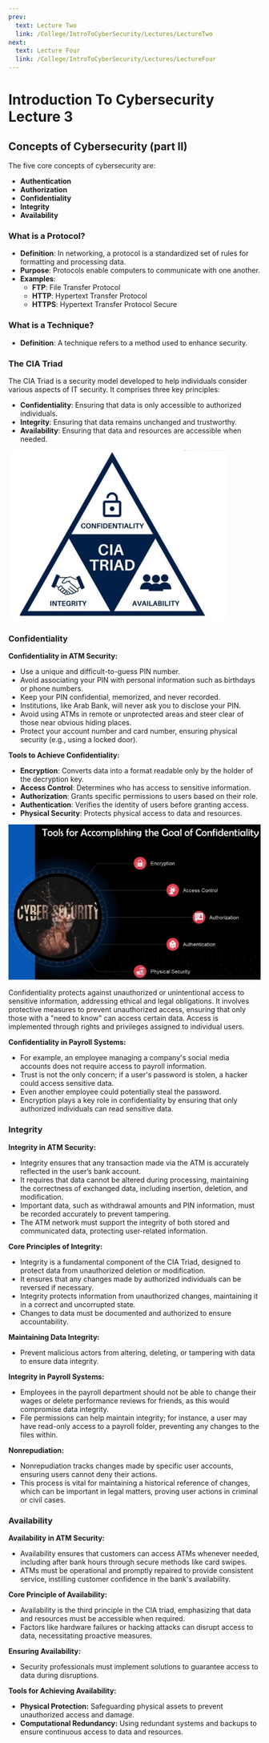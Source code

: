 ```yaml
---
prev:
  text: Lecture Two
  link: /College/IntroToCyberSecurity/Lectures/LectureTwo
next:
  text: Lecture Four
  link: /College/IntroToCyberSecurity/Lectures/LectureFour
---
```


# Introduction To Cybersecurity Lecture 3

## Concepts of Cybersecurity (part II)

The five core concepts of cybersecurity are:

- **Authentication**
- **Authorization**
- **Confidentiality**
- **Integrity**
- **Availability**

### What is a Protocol?

- **Definition**: In networking, a protocol is a standardized set of rules for formatting and processing data.
- **Purpose**: Protocols enable computers to communicate with one another.
- **Examples**:
  - **FTP**: File Transfer Protocol
  - **HTTP**: Hypertext Transfer Protocol
  - **HTTPS**: Hypertext Transfer Protocol Secure

### What is a Technique?

- **Definition**: A technique refers to a method used to enhance security.

### The CIA Triad

The CIA Triad is a security model developed to help individuals consider various aspects of IT security. It comprises three key principles:

- **Confidentiality**: Ensuring that data is only accessible to authorized individuals.
- **Integrity**: Ensuring that data remains unchanged and trustworthy.
- **Availability**: Ensuring that data and resources are accessible when needed.

![](../imgs/figure2.png)

### Confidentiality

**Confidentiality in ATM Security:**

- Use a unique and difficult-to-guess PIN number.
- Avoid associating your PIN with personal information such as birthdays or phone numbers.
- Keep your PIN confidential, memorized, and never recorded.
- Institutions, like Arab Bank, will never ask you to disclose your PIN.
- Avoid using ATMs in remote or unprotected areas and steer clear of those near obvious hiding places.
- Protect your account number and card number, ensuring physical security (e.g., using a locked door).

**Tools to Achieve Confidentiality:**

- **Encryption**: Converts data into a format readable only by the holder of the decryption key.
- **Access Control**: Determines who has access to sensitive information.
- **Authorization**: Grants specific permissions to users based on their role.
- **Authentication**: Verifies the identity of users before granting access.
- **Physical Security**: Protects physical access to data and resources.

![](../imgs/figure3.png)

Confidentiality protects against unauthorized or unintentional access to sensitive information, addressing ethical and legal obligations. It involves protective measures to prevent unauthorized access, ensuring that only those with a "need to know" can access certain data. Access is implemented through rights and privileges assigned to individual users.

**Confidentiality in Payroll Systems:**

- For example, an employee managing a company's social media accounts does not require access to payroll information.
- Trust is not the only concern; if a user's password is stolen, a hacker could access sensitive data.
- Even another employee could potentially steal the password.
- Encryption plays a key role in confidentiality by ensuring that only authorized individuals can read sensitive data.

### Integrity

**Integrity in ATM Security:**

- Integrity ensures that any transaction made via the ATM is accurately reflected in the user’s bank account.
- It requires that data cannot be altered during processing, maintaining the correctness of exchanged data, including insertion, deletion, and modification.
- Important data, such as withdrawal amounts and PIN information, must be recorded accurately to prevent tampering.
- The ATM network must support the integrity of both stored and communicated data, protecting user-related information.

**Core Principles of Integrity:**

- Integrity is a fundamental component of the CIA Triad, designed to protect data from unauthorized deletion or modification.
- It ensures that any changes made by authorized individuals can be reversed if necessary.
- Integrity protects information from unauthorized changes, maintaining it in a correct and uncorrupted state.
- Changes to data must be documented and authorized to ensure accountability.

**Maintaining Data Integrity:**

- Prevent malicious actors from altering, deleting, or tampering with data to ensure data integrity.

**Integrity in Payroll Systems:**

- Employees in the payroll department should not be able to change their wages or delete performance reviews for friends, as this would compromise data integrity.
- File permissions can help maintain integrity; for instance, a user may have read-only access to a payroll folder, preventing any changes to the files within.

**Nonrepudiation:**

- Nonrepudiation tracks changes made by specific user accounts, ensuring users cannot deny their actions.
- This process is vital for maintaining a historical reference of changes, which can be important in legal matters, proving user actions in criminal or civil cases.

### Availability

**Availability in ATM Security:**

- Availability ensures that customers can access ATMs whenever needed, including after bank hours through secure methods like card swipes.
- ATMs must be operational and promptly repaired to provide consistent service, instilling customer confidence in the bank's availability.

**Core Principle of Availability:**

- Availability is the third principle in the CIA triad, emphasizing that data and resources must be accessible when required.
- Factors like hardware failures or hacking attacks can disrupt access to data, necessitating proactive measures.

**Ensuring Availability:**

- Security professionals must implement solutions to guarantee access to data during disruptions.

**Tools for Achieving Availability:**

- **Physical Protection:** Safeguarding physical assets to prevent unauthorized access and damage.
- **Computational Redundancy:** Using redundant systems and backups to ensure continuous access to data and resources.
